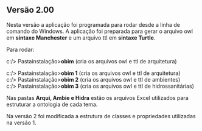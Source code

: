 ## Versão 2.00

Nesta versão a aplicação foi programada para rodar desde a linha de comando do Windows. A aplicação foi preparada para gerar o arquivo owl em **sintaxe Manchester**
e um arquivo ttl em **sintaxe Turtle**.   

Para rodar:  

c:/> Pastainstalação>**obim** (cria os arquivos owl e ttl de arquitetura)  

c:/> Pastainstalação>**obim 1** (cria os  arquivos owl e ttl de arquitetura)  
c:/> Pastainstalação>**obim 2** (cria os arquivos owl e ttl de ambientes)  
c:/> Pastainstalação>**obim 3** (cria os arquivos owl e ttl de hidrossanitárias)  


Nas pastas **Arqui, Ambie e Hidra** estão os arquivos Excel utilizados para estruturar a ontologia de cada tema.  

Na versão 2 foi modificada a estrutura de classes e propriedades utilizadas na versão 1.  

